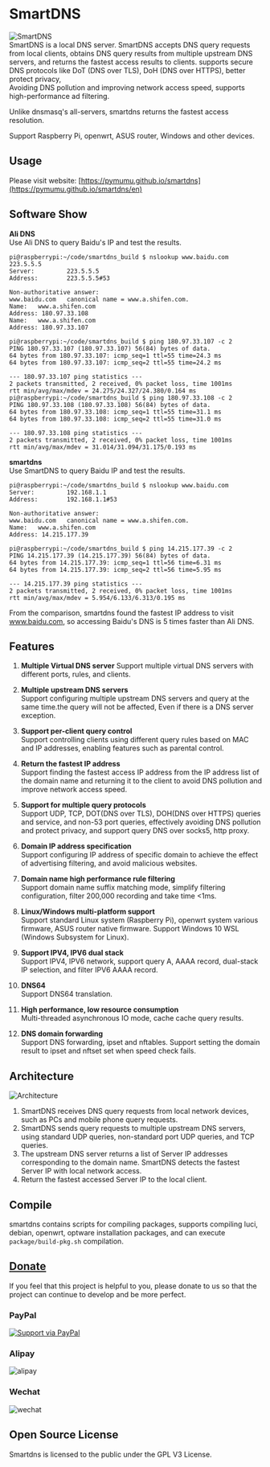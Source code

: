 # SmartDNS

![SmartDNS](doc/smartdns-banner.png)  
SmartDNS is a local DNS server. SmartDNS accepts DNS query requests from local clients, obtains DNS query results from multiple upstream DNS servers, and returns the fastest access results to clients. supports secure DNS protocols like DoT (DNS over TLS), DoH (DNS over HTTPS), better protect privacy,  
Avoiding DNS pollution and improving network access speed, supports high-performance ad filtering.

Unlike dnsmasq's all-servers, smartdns returns the fastest access resolution.

Support Raspberry Pi, openwrt, ASUS router, Windows and other devices.  

## Usage

Please visit website: [https://pymumu.github.io/smartdns](https://pymumu.github.io/smartdns/en)

## Software Show

**Ali DNS**  
Use Ali DNS to query Baidu's IP and test the results.  

```shell
pi@raspberrypi:~/code/smartdns_build $ nslookup www.baidu.com 223.5.5.5
Server:         223.5.5.5
Address:        223.5.5.5#53

Non-authoritative answer:
www.baidu.com   canonical name = www.a.shifen.com.
Name:   www.a.shifen.com
Address: 180.97.33.108
Name:   www.a.shifen.com
Address: 180.97.33.107

pi@raspberrypi:~/code/smartdns_build $ ping 180.97.33.107 -c 2
PING 180.97.33.107 (180.97.33.107) 56(84) bytes of data.
64 bytes from 180.97.33.107: icmp_seq=1 ttl=55 time=24.3 ms
64 bytes from 180.97.33.107: icmp_seq=2 ttl=55 time=24.2 ms

--- 180.97.33.107 ping statistics ---
2 packets transmitted, 2 received, 0% packet loss, time 1001ms
rtt min/avg/max/mdev = 24.275/24.327/24.380/0.164 ms
pi@raspberrypi:~/code/smartdns_build $ ping 180.97.33.108 -c 2
PING 180.97.33.108 (180.97.33.108) 56(84) bytes of data.
64 bytes from 180.97.33.108: icmp_seq=1 ttl=55 time=31.1 ms
64 bytes from 180.97.33.108: icmp_seq=2 ttl=55 time=31.0 ms

--- 180.97.33.108 ping statistics ---
2 packets transmitted, 2 received, 0% packet loss, time 1001ms
rtt min/avg/max/mdev = 31.014/31.094/31.175/0.193 ms
```

**smartdns**  
Use SmartDNS to query Baidu IP and test the results.

```shell
pi@raspberrypi:~/code/smartdns_build $ nslookup www.baidu.com
Server:         192.168.1.1
Address:        192.168.1.1#53

Non-authoritative answer:
www.baidu.com   canonical name = www.a.shifen.com.
Name:   www.a.shifen.com
Address: 14.215.177.39

pi@raspberrypi:~/code/smartdns_build $ ping 14.215.177.39 -c 2
PING 14.215.177.39 (14.215.177.39) 56(84) bytes of data.
64 bytes from 14.215.177.39: icmp_seq=1 ttl=56 time=6.31 ms
64 bytes from 14.215.177.39: icmp_seq=2 ttl=56 time=5.95 ms

--- 14.215.177.39 ping statistics ---
2 packets transmitted, 2 received, 0% packet loss, time 1001ms
rtt min/avg/max/mdev = 5.954/6.133/6.313/0.195 ms

```

From the comparison, smartdns found the fastest IP address to visit www.baidu.com, so accessing Baidu's DNS is 5 times faster than Ali DNS.

## Features

1. **Multiple Virtual DNS server**
   Support multiple virtual DNS servers with different ports, rules, and clients.

1. **Multiple upstream DNS servers**  
   Support configuring multiple upstream DNS servers and query at the same time.the query will not be affected, Even if there is a DNS server exception.  

1. **Support per-client query control**  
   Support controlling clients using different query rules based on MAC and IP addresses, enabling features such as parental control.  

1. **Return the fastest IP address**  
   Support finding the fastest access IP address from the IP address list of the domain name and returning it to the client to avoid DNS pollution and improve network access speed.

1. **Support for multiple query protocols**  
   Support UDP, TCP, DOT(DNS over TLS), DOH(DNS over HTTPS) queries and service, and non-53 port queries, effectively avoiding DNS pollution and protect privacy, and support query DNS over socks5, http proxy.

1. **Domain IP address specification**  
   Support configuring IP address of specific domain to achieve the effect of advertising filtering, and avoid malicious websites.

1. **Domain name high performance rule filtering**  
   Support domain name suffix matching mode, simplify filtering configuration, filter 200,000 recording and take time <1ms.

1. **Linux/Windows multi-platform support**  
   Support standard Linux system (Raspberry Pi), openwrt system various firmware, ASUS router native firmware. Support Windows 10 WSL (Windows Subsystem for Linux).

1. **Support IPV4, IPV6 dual stack**  
   Support IPV4, IPV6 network, support query A, AAAA record, dual-stack IP selection, and filter IPV6 AAAA record.

1. **DNS64**  
   Support DNS64 translation.

1. **High performance, low resource consumption**  
   Multi-threaded asynchronous IO mode, cache cache query results.

1. **DNS domain forwarding**  
   Support DNS forwarding, ipset and nftables. Support setting the domain result to ipset and nftset set when speed check fails.

## Architecture

![Architecture](doc/architecture.png)

1. SmartDNS receives DNS query requests from local network devices, such as PCs and mobile phone query requests.
1. SmartDNS sends query requests to multiple upstream DNS servers, using standard UDP queries, non-standard port UDP queries, and TCP queries.
1. The upstream DNS server returns a list of Server IP addresses corresponding to the domain name. SmartDNS detects the fastest Server IP with local network access.
1. Return the fastest accessed Server IP to the local client.

## Compile

smartdns contains scripts for compiling packages, supports compiling luci, debian, openwrt, optware installation packages, and can execute `package/build-pkg.sh` compilation.

## [Donate](#donate)  

If you feel that this project is helpful to you, please donate to us so that the project can continue to develop and be more perfect.

### PayPal

[![Support via PayPal](https://cdn.rawgit.com/twolfson/paypal-github-button/1.0.0/dist/button.svg)](https://paypal.me/PengNick/)

### Alipay

![alipay](doc/alipay_donate.jpg)

### Wechat
  
![wechat](doc/wechat_donate.jpg)

## Open Source License

Smartdns is licensed to the public under the GPL V3 License.
